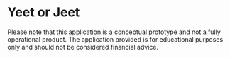 # Yeet or Jeet

Please note that this application is a conceptual prototype and not a fully operational product. The application provided is for educational purposes only and should not be considered financial advice.
